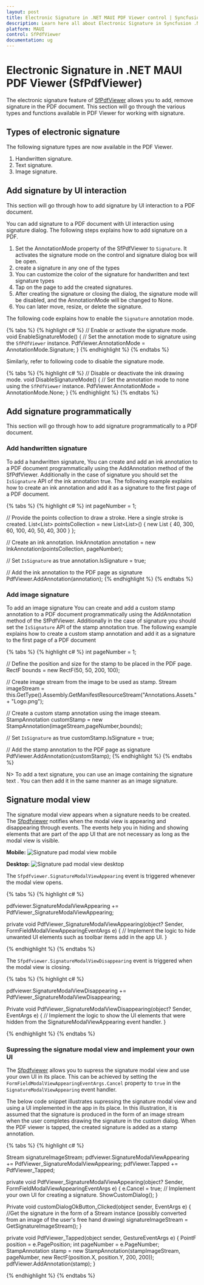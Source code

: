 ```yaml
---
layout: post
title: Electronic Signature in .NET MAUI PDF Viewer control | Syncfusion
description: Learn here all about Electronic Signature in Syncfusion .NET MAUI PDF Viewer (SfPdfViewer) control and its types.
platform: MAUI
control: SfPdfViewer
documentation: ug
---
```


# Electronic Signature in .NET MAUI PDF Viewer (SfPdfViewer)

The electronic signature feature of [SfPdfViewer](https://help.syncfusion.com/cr/maui/Syncfusion.Maui.PdfViewer.SfPdfViewer.html) allows you to add, remove signature in the PDF document. This section will go through the various types and functions available in PDF Viewer for working with signature.

## Types of electronic signature

The following signature types are now available in the PDF Viewer.

1.	Handwritten signature.
2.	Text signature.
3.  Image signature.

## Add signature by UI interaction

This section will go through how to add signature by UI interaction to a PDF document.

You can add signature to a PDF document with UI interaction using signature dialog. The following steps explains how to add signature on a PDF.

1. Set the AnnotationMode property of the SfPdfViewer to `Signature`. It activates the signature mode on the control and signature dialog box will be open.
2. create a signature in any one of the types
3. You can customize the color of the signature for handwritten and text signature types
4. Tap on the page to add the created signatures.
5. After creating the signature or closing the dialog, the signature mode will be disabled, and the AnnotationMode will be changed to None.
6. You can later move, resize, or delete the signature.

The following code explains how to enable the `Signature` annotation mode.

{% tabs %}
{% highlight c# %}
// Enable or activate the signature mode.
void EnableSignatureMode()
{
    // Set the annotation mode to signature using the `SfPdfViewer` instance.
    PdfViewer.AnnotationMode = AnnotationMode.Signature;
}
{% endhighlight %}
{% endtabs %}

Similarly, refer to following code to disable the signature mode.

{% tabs %}
{% highlight c# %}
// Disable or deactivate the ink drawing mode.
void DisableSignatureMode()
{
    // Set the annotation mode to none using the `SfPdfViewer` instance.
    PdfViewer.AnnotationMode = AnnotationMode.None;
}
{% endhighlight %}
{% endtabs %}

## Add signature programmatically

This section will go through how to add signature programmatically to a PDF document.

### Add handwritten signature 

To add a handwritten signature, You can create and add an ink annotation to a PDF document programmatically using the AddAnnotation method of the SfPdfViewer. Additionally in the case of signature you should set the `IsSignature` API of the ink annotation true. The following example explains how to create an ink annotation and add it as a signature to the first page of a PDF document.

{% tabs %}
{% highlight c# %}
int pageNumber = 1;
    
// Provide the points collection to draw a stroke. Here a single stroke is created.
List<List<float>> pointsCollection = new List<List<float>>()
{
   new List<float> { 40, 300, 60, 100, 40, 50, 40, 300 }
};

// Create an ink annotation.
InkAnnotation annotation = new InkAnnotation(pointsCollection, pageNumber);

// Set `IsSignature` as true
annotation.IsSignature = true;

// Add the ink annotation to the PDF page as signature
PdfViewer.AddAnnotation(annotation);
{% endhighlight %}
{% endtabs %}

### Add image signature

To add an image signature You can create and add a custom stamp annotation to a PDF document programmatically using the AddAnnotation method of the SfPdfViewer. Additionally in the case of signature you should set the `IsSignature` API of the stamp annotation true. The following example explains how to create a custom stamp annotation and add it as a signature to the first page of a PDF document

{% tabs %}
{% highlight c# %}
int pageNumber = 1;

// Define the position and size for the stamp to be placed in the PDF page.
RectF bounds = new RectF(50, 50, 200, 100);

// Create image stream from the image to be used as stamp.
Stream imageStream = this.GetType().Assembly.GetManifestResourceStream("Annotations.Assets." + "Logo.png");

// Create a custom stamp annotation using the image steeam.
StampAnnotation customStamp = new StampAnnotation(imageStream,pageNumber,bounds);

// Set `IsSignature` as true
customStamp.IsSignature = true;

// Add the stamp annotation to the PDF page as signature
PdfViewer.AddAnnotation(customStamp);
{% endhighlight %}
{% endtabs %}

N> To add a text signature, you can use an image containing the signature text . You can then add it in the same manner as an image signature.

## Signature modal view

The signature modal view appears when a signature needs to be created. The [Sfpdfviewer](https://help.syncfusion.com/cr/maui/Syncfusion.Maui.PdfViewer.SfPdfViewer.html) notifies when the modal view is appearing and disappearing through events. The events help you in hiding and showing elements that are part of the app UI that are not necessary as long as the modal view is visible.

**Mobile:**
![Signature pad modal view mobile](Images/Annotations/signature-pad-modal-view-mobile.png)

**Desktop:**
![Signature pad modal view  desktop](Images/Annotations/signature-pad-modal-view-desktop.png)

The `Sfpdfviewer.SignatureModalViewAppearing` event is triggered whenever the modal view opens. 

{% tabs %}
{% highlight c# %}

pdfviewer.SignatureModalViewAppearing += PdfViewer_SignatureModalViewAppearing;

private void PdfViewer_SignatureModalViewAppearing(object? Sender, FormFieldModalViewAppearingEventArgs e)
{
    // Implement the logic to hide unwanted UI elements such as toolbar items add in the app UI. 
}

{% endhighlight %}
{% endtabs %}

The `Sfpdfviewer.SignatureModalViewDisappearing` event is triggered when the modal view is closing.

{% tabs %}
{% highlight c# %}

pdfviewer.SignatureModalViewDisappearing += PdfViewer_SignatureModalViewDisappearing;

Private void PdfViewer_SignatureModalViewDisappearing(object? Sender, EventArgs e)
{
    // Implement the logic to show the UI elements that were hidden from the SignatureModalViewAppearing event handler.
}

{% endhighlight %} 
{% endtabs %}

### Supressing the signature modal view and implement your own UI

The [Sfpdfviewer](https://help.syncfusion.com/cr/maui/Syncfusion.Maui.PdfViewer.SfPdfViewer.html) allows you to supress the signature modal view and use your own UI in its place. This can be achieved by setting the `FormFieldModalViewAppearingEventArgs.Cancel` property to `true` in the `SignatureModalViewAppearing` event handler. 

The below code snippet illustrates supressing the signature modal view and using a UI implemented in the app in its place. In this illustration, it is assumed that the signature is produced in the form of an image stream when the user completes drawing the signature in the custom dialog. When the PDF viewer is tapped, the created signature is added as a stamp annotation.  

{% tabs %}
{% highlight c# %}

Stream signatureImageStream;
pdfviewer.SignatureModalViewAppearing += PdfViewer_SignatureModalViewAppearing;
pdfViewer.Tapped += PdfViewer_Tapped;

private void PdfViewer_SignatureModalViewAppearing(object? Sender, FormFieldModalViewAppearingEventArgs e)
{
    e.Cancel = true;
    // Implement your own UI for creating a signature.
    ShowCustomDialog();
}

Private void customDialogOkButton_Clicked(object sender, EventArgs e)
{
   //Get the signature in the form of a Stream instance (possibly converted from an image of the user's free hand drawing) 
   signatureImageStream = GetSignatureImageStream();
}

private void PdfViewer_Tapped(object sender, GestureEventArgs e)
{
    PointF position = e.PagePosition;
    int pageNumber = e.PageNumber;
    StampAnnotation stamp = new StampAnnotation(stampImageStream, pageNumber,  new RectF(position.X, position.Y, 200, 200));
    pdfViewer.AddAnnotation(stamp);
}

{% endhighlight %} 
{% endtabs %}

